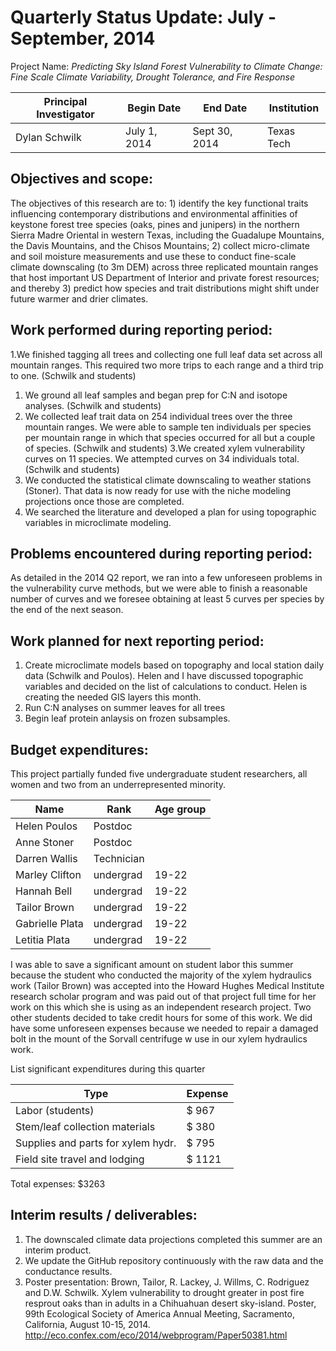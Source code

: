 Quarterly Status Update:  July - September, 2014
==============================================

Project Name:  *Predicting Sky Island Forest Vulnerability to Climate Change: Fine Scale Climate Variability, Drought Tolerance, and Fire Response*

| Principal Investigator  | Begin Date    | End Date       | Institution    |
| ----------------------- | ------------- | -------------- | -------------- |
|  Dylan Schwilk          | July 1, 2014  |  Sept 30, 2014  | Texas Tech     |

## Objectives and scope: ##

The objectives of this research are to: 1) identify the key functional traits influencing contemporary distributions and environmental affinities of keystone forest tree species (oaks, pines and junipers) in the northern Sierra Madre Oriental in western Texas, including the Guadalupe Mountains, the Davis Mountains, and the Chisos Mountains; 2) collect micro-climate and soil moisture measurements and use these to conduct fine-scale climate downscaling (to 3m DEM) across three replicated mountain ranges that host important US Department of Interior and private forest resources; and thereby 3) predict how species and trait distributions might shift under future warmer and drier climates.

## Work performed during reporting period: ##

1.We finished tagging all trees and collecting one full leaf data set across all mountain ranges. This required two more trips to each range and a third trip to one. (Schwilk and students)
1. We ground all leaf samples and began prep for C:N and isotope analyses. (Schwilk and students)
2. We collected leaf trait data on 254 individual trees over the three mountain ranges. We were able to sample ten individuals per species per mountain range in which that species occurred for all but a couple of species. (Schwilk and students)
3.We created xylem vulnerability curves on 11 species. We attempted curves on 34 individuals total. (Schwilk and students)
3. We conducted the statistical climate downscaling to weather stations (Stoner). That data is now ready for use with the niche modeling projections once those are completed.
4. We searched the literature and developed a plan for using topographic variables in microclimate modeling.

## Problems encountered during reporting period: ##

As detailed in the 2014 Q2 report, we ran into a few unforeseen problems in the vulnerability curve methods, but we were able to finish a reasonable number of curves and we foresee obtaining at least 5 curves per species by the end of the next season.

## Work planned for next reporting period: ##

1. Create microclimate models based on topography and local station daily data (Schwilk and Poulos). Helen and I have discussed topographic variables and decided on the list of calculations to conduct. Helen is creating the needed GIS layers this month.
2. Run C:N analyses on summer leaves for all trees
3. Begin leaf protein anlaysis on frozen subsamples.
 
## Budget expenditures: ##

This project partially funded five undergraduate student researchers, all women and two from an underrepresented minority.


| Name            | Rank       | Age group |
| --------------- | ---------  | --------- |
| Helen Poulos    | Postdoc    |           |
| Anne Stoner     | Postdoc    |           |
| Darren Wallis   | Technician |           |
| Marley Clifton  | undergrad  |     19-22 |
| Hannah Bell     | undergrad  |     19-22 |
| Tailor Brown    | undergrad  |     19-22 |
| Gabrielle Plata | undergrad  |     19-22 |
| Letitia Plata   | undergrad  |     19-22 |

I was able to save a significant amount on student labor this summer because the student who conducted the majority of the xylem hydraulics work (Tailor Brown) was accepted into the Howard Hughes Medical Institute research scholar program and was paid out of that project full time for her work on this which she is using as an independent research project. Two other students decided to take credit hours for some of this work. We did have some unforeseen expenses because we needed to repair a damaged bolt in the mount of the Sorvall centrifuge w use in our xylem hydraulics work.

List significant expenditures during this quarter

| Type                                 | Expense |
| ------------------------------------ | ------- |
| Labor (students)                     | $ 967   |
| Stem/leaf collection materials       | $ 380   |
| Supplies and parts for xylem hydr.   | $ 795   |
| Field site travel and lodging        | $ 1121  |

Total expenses: $3263

## Interim results / deliverables: ##

1. The downscaled climate data projections completed this summer are an interim product.
2. We update the GitHub repository continuously with the raw data and the conductance results.
3. Poster presentation: Brown, Tailor, R. Lackey, J. Willms, C. Rodriguez and D.W. Schwilk. Xylem vulnerability to drought greater in post fire resprout oaks than in adults in a Chihuahuan desert sky-island. Poster, 99th Ecological Society of America Annual Meeting, Sacramento, California, August 10-15, 2014. http://eco.confex.com/eco/2014/webprogram/Paper50381.html


